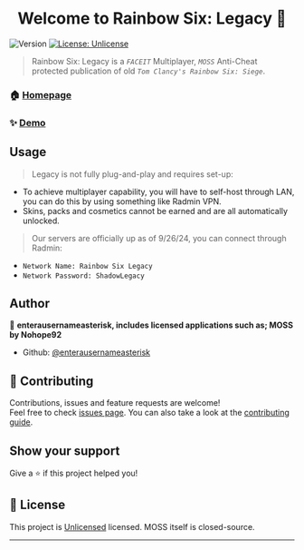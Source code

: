 <h1 align="center">Welcome to Rainbow Six: Legacy 👋</h1>
<p>
  <img alt="Version" src="https://img.shields.io/badge/version-1-blue.svg?cacheSeconds=2592000" />
  <a href="https://unlicense.org/" target="_blank">
    <img alt="License: Unlicense" src="https://img.shields.io/badge/License-Unlicense-yellow.svg" />
  </a>
</p>

> Rainbow Six: Legacy is a *`FACEIT`* Multiplayer, *`MOSS`* Anti-Cheat protected publication of old *`Tom Clancy's Rainbow Six: Siege`*. 

### 🏠 [Homepage](https://cdn.discordapp.com/attachments/1155969031774421083/1288895867364835499/image.png?ex=66f6d951&is=66f587d1&hm=656488e59ba9112b2cf00d1be66269c8b62e848108a3f5113741633b85e242c3&)

### ✨ [Demo](https://cdn.discordapp.com/attachments/1155969031774421083/1288899231834177626/Untitled_video_-_Made_with_Clipchamp_1_1.gif?ex=66f6dc73&is=66f58af3&hm=8665239b090007e3fdb5ef2ccb614a4f5923e47ab267de0536c91c28d4ded088&)

## Usage

> Legacy is not fully plug-and-play and requires set-up:

- To achieve multiplayer capability, you will have to self-host through LAN, you can do this by using something like Radmin VPN.
- Skins, packs and cosmetics cannot be earned and are all automatically unlocked.

> Our servers are officially up as of 9/26/24, you can connect through Radmin:

- `Network Name: Rainbow Six Legacy`
- `Network Password: ShadowLegacy`

## Author

👤 **enterausernameasterisk, includes licensed applications such as; MOSS by Nohope92**

* Github: [@enterausernameasterisk](https://github.com/enterausernameasterisk)

## 🤝 Contributing

Contributions, issues and feature requests are welcome!<br />Feel free to check [issues page](https://github.com/enterausernameasterisk/Rainbow-Six-Legacy/issues). You can also take a look at the [contributing guide](https://github.com/enterausernameasterisk/Rainbow-Six-Legacy/discussions).

## Show your support

Give a ⭐️ if this project helped you!

## 📝 License

This project is [Unlicensed](https://unlicense.org/) licensed.
MOSS itself is closed-source.

***
